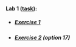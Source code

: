 #### Lab 1 ([task](https://drive.google.com/file/d/10frxdvfaYy-H85g8hlEgZM0hyZHFt0o9/view)):
* ##### [Exercise 1](https://otm-pro.github.io/InternetProgramming/Lab1/Ex1)
* ##### [Exercise 2](https://otm-pro.github.io/InternetProgramming/Lab1/Ex2) (option 17)
